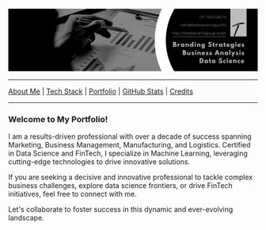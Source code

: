 <p align="center"><img src="https://raw.githubusercontent.com/Mihir-Ai-lab/The_Data_Science_Guy/main/Images/Social%20Media%20Header.png"></p>

---
[About Me](/about.md) | [Tech Stack](/tech-stack.md) | [Portfolio](/portfolio.md) | [GitHub Stats](/github-stats.md) | [Credits](/credits.md)

---

### Welcome to My Portfolio!

I am a results-driven professional with over a decade of success spanning Marketing, Business Management, Manufacturing, and Logistics. Certified in Data Science and FinTech, I specialize in Machine Learning, leveraging cutting-edge technologies to drive innovative solutions.

If you are seeking a decisive and innovative professional to tackle complex business challenges, explore data science frontiers, or drive FinTech initiatives, feel free to connect with me.

Let's collaborate to foster success in this dynamic and ever-evolving landscape.

